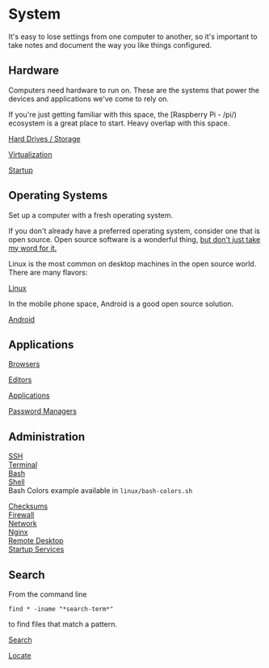 # System

It's easy to lose settings from one computer to another, so it's important to take notes and document the way you like things configured.

## Hardware

Computers need hardware to run on. These are the systems that power the devices and applications we've come to rely on. 

If you're just getting familiar with this space, the [Raspberry Pi - /pi/) ecosystem is a great place to start. Heavy overlap with this space. 

[Hard Drives / Storage](drives/)   



[Virtualization](virtualization/)  

[Startup](startup.md)  

## Operating Systems


Set up a computer with a fresh operating system.

If you don't already have a preferred operating system, consider one that is open source. Open source software is a wonderful thing, [but don't just take my word for it.](https://opensource.guide)

Linux is the most common on desktop machines in the open source world. There are many flavors:

[Linux](linux/)  

In the mobile phone space, Android is a good open source solution.

[Android](android/)  


## Applications 

[Browsers](browsers.md)  

[Editors](editors/)  

[Applications](applications.md)  

[Password Managers](password-manager.md)  


## Administration

[SSH](ssh.md)  
[Terminal](terminal.md)  
[Bash](linux/bash.md)  
[Shell](linux/shell.md)  
Bash Colors example available in `linux/bash-colors.sh`

[Checksums](checksums.md)  
[Firewall](firewall.md)  
[Network](network.md)  
[Nginx](nginx.md)  
[Remote Desktop](remote-desktop.md)  
[Startup Services](startup-services.md)  


## Search

From the command line


```
find * -iname "*search-term*"
```

to find files that match a pattern. 


[Search](search/)

[Locate](search/locate.md)  
